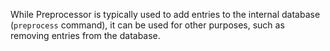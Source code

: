 While Preprocessor is typically used to add entries to the internal database (`preprocess` command), it can be used for other purposes, such as removing entries from the database.

<!-- TODO: more info -->
<!-- With basic example on how to run preprocessor -->